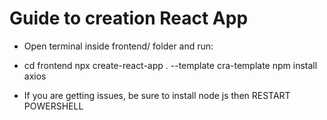 # Guide to creation React App

- Open terminal inside frontend/ folder and run:

- cd frontend
npx create-react-app . --template cra-template
npm install axios

- If you are getting issues, be sure to install node js then RESTART POWERSHELL
